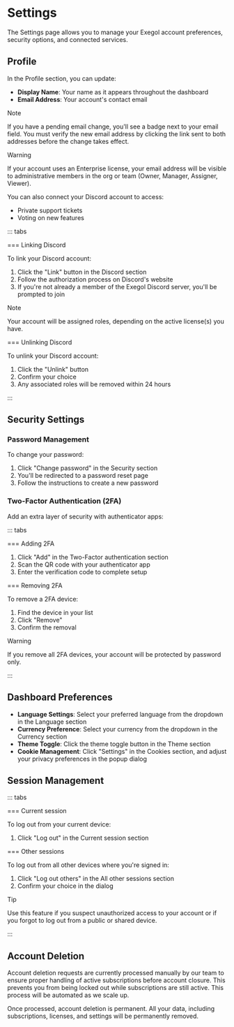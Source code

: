 # Settings

The Settings page allows you to manage your Exegol account preferences, security options, and connected services.

## Profile

In the Profile section, you can update:

- **Display Name**: Your name as it appears throughout the dashboard
- **Email Address**: Your account's contact email

> [!NOTE]
> If you have a pending email change, you'll see a badge next to your email field. You must verify the new email address by clicking the link sent to both addresses before the change takes effect.

> [!WARNING]
> If your account uses an Enterprise license, your email address will be visible to administrative members in the org or team (Owner, Manager, Assigner, Viewer).

You can also connect your Discord account to access:

- Private support tickets
- Voting on new features

::: tabs

=== Linking Discord

To link your Discord account:

1. Click the "Link" button in the Discord section
2. Follow the authorization process on Discord's website
3. If you're not already a member of the Exegol Discord server, you'll be prompted to join

> [!NOTE]
> Your account will be assigned roles, depending on the active license(s) you have.

=== Unlinking Discord

To unlink your Discord account:
1. Click the "Unlink" button
2. Confirm your choice
3. Any associated roles will be removed within 24 hours

:::

## Security Settings

### Password Management

To change your password:
1. Click "Change password" in the Security section
2. You'll be redirected to a password reset page
3. Follow the instructions to create a new password

### Two-Factor Authentication (2FA)

Add an extra layer of security with authenticator apps:

::: tabs

=== Adding 2FA

1. Click "Add" in the Two-Factor authentication section
2. Scan the QR code with your authenticator app
3. Enter the verification code to complete setup

=== Removing 2FA

To remove a 2FA device:
1. Find the device in your list
2. Click "Remove"
3. Confirm the removal

> [!WARNING]
> If you remove all 2FA devices, your account will be protected by password only.

:::

## Dashboard Preferences

- **Language Settings**: Select your preferred language from the dropdown in the Language section
- **Currency Preference**: Select your currency from the dropdown in the Currency section
- **Theme Toggle**: Click the theme toggle button in the Theme section
- **Cookie Management**: Click "Settings" in the Cookies section, and adjust your privacy preferences in the popup dialog

## Session Management

::: tabs

=== Current session

To log out from your current device:
1. Click "Log out" in the Current session section

=== Other sessions

To log out from all other devices where you're signed in:
1. Click "Log out others" in the All other sessions section
2. Confirm your choice in the dialog

> [!TIP]
> Use this feature if you suspect unauthorized access to your account or if you forgot to log out from a public or shared device.

:::

## Account Deletion

Account deletion requests are currently processed manually by our team to ensure proper handling of active subscriptions before account closure. This prevents you from being locked out while subscriptions are still active. This process will be automated as we scale up.

Once processed, account deletion is permanent. All your data, including subscriptions, licenses, and settings will be permanently removed.
